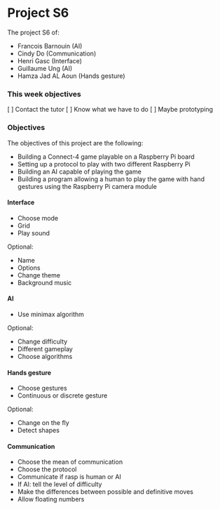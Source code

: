 # Project S6

The project S6 of:

- Francois Barnouin (AI)
- Cindy Do (Communication)
- Henri Gasc (Interface)
- Guillaume Ung (AI)
- Hamza Jad AL Aoun (Hands gesture)

### This week objectives

[ ] Contact the tutor
[ ] Know what we have to do
[ ] Maybe prototyping

### Objectives

The objectives of this project are the following:

- Building a Connect-4 game playable on a Raspberry Pi board
- Setting up a protocol to play with two different Raspberry Pi
- Building an AI capable of playing the game
- Building a program allowing a human to play the game with hand gestures using the Raspberry Pi camera module

#### Interface

- Choose mode
- Grid
- Play sound

Optional:

- Name
- Options
- Change theme
- Background music

#### AI

- Use minimax algorithm

Optional:

- Change difficulty
- Different gameplay
- Choose algorithms

#### Hands gesture

- Choose gestures
- Continuous or discrete gesture

Optional:

- Change on the fly
- Detect shapes

#### Communication

- Choose the mean of communication
- Choose the protocol
- Communicate if rasp is human or AI
- If AI: tell the level of difficulty
- Make the differences between possible and definitive moves
- Allow floating numbers
